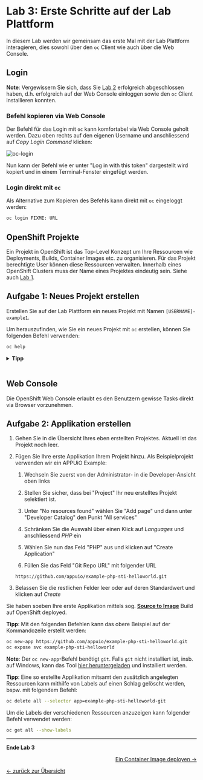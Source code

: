 # Lab 3: Erste Schritte auf der Lab Plattform

In diesem Lab werden wir gemeinsam das erste Mal mit der Lab Plattform interagieren, dies sowohl über den `oc` Client wie auch über die Web Console.


## Login

__Note__:
Vergewissern Sie sich, dass Sie [Lab 2](02_cli.md) erfolgreich abgeschlossen haben, d.h. erfolgreich auf der Web Console einloggen sowie den `oc` Client installieren konnten.

### Befehl kopieren via Web Console

Der Befehl für das Login mit `oc` kann komfortabel via Web Console geholt werden.
Dazu oben rechts auf den eigenen Username und anschliessend auf _Copy Login Command_ klicken:

![oc-login](../images/lab_03_login.png)

Nun kann der Befehl wie er unter "Log in with this token" dargestellt wird kopiert und in einem Terminal-Fenster eingefügt werden.

### Login direkt mit `oc`

Als Alternative zum Kopieren des Befehls kann direkt mit `oc` eingeloggt werden:

```bash
oc login FIXME: URL
```


## OpenShift Projekte

Ein Projekt in OpenShift ist das Top-Level Konzept um Ihre Ressourcen wie Deployments, Builds, Container Images etc. zu organisieren.
Für das Projekt berechtigte User können diese Ressourcen verwalten.
Innerhalb eines OpenShift Clusters muss der Name eines Projektes eindeutig sein.
Siehe auch [Lab 1](01_quicktour.md).


## Aufgabe 1: Neues Projekt erstellen

Erstellen Sie auf der Lab Plattform ein neues Projekt mit Namen `[USERNAME]-example1`.

Um herauszufinden, wie Sie ein neues Projekt mit `oc` erstellen, können Sie folgenden Befehl verwenden:

```bash
oc help
```

<details><summary><b>Tipp</b></summary>oc new-project [USERNAME]-example1</details><br/>


## Web Console

Die OpenShift Web Console erlaubt es den Benutzern gewisse Tasks direkt via Browser vorzunehmen.


## Aufgabe 2: Applikation erstellen

1. Gehen Sie in die Übersicht Ihres eben erstellten Projektes. Aktuell ist das Projekt noch leer.

1. Fügen Sie Ihre erste Applikation Ihrem Projekt hinzu. Als Beispielprojekt verwenden wir ein APPUiO Example:

   1. Wechseln Sie zuerst von der Administrator- in die Developer-Ansicht oben links

   1. Stellen Sie sicher, dass bei "Project" Ihr neu erstelltes Projekt selektiert ist.

   1. Unter "No resources found" wählen Sie "Add page" und dann unter "Developer Catalog" den Punkt "All services"

   1. Schränken Sie die Auswahl über einen Klick auf _Languages_ und anschliessend _PHP_ ein

   1. Wählen Sie nun das Feld "PHP" aus und klicken auf "Create Application"

   1. Füllen Sie das Feld "Git Repo URL" mit folgender URL

   ```
   https://github.com/appuio/example-php-sti-helloworld.git
   ```

1. Belassen Sie die restlichen Felder leer oder auf deren Standardwert und klicken auf _Create_

Sie haben soeben Ihre erste Applikation mittels sog. __[Source to Image](https://docs.openshift.com/container-platform/latest/cicd/builds/build-strategies.html#builds-strategy-s2i-build_build-strategies)__ Build auf OpenShift deployed.

__Tipp__:
Mit den folgenden Befehlen kann das obere Beispiel auf der Kommandozeile erstellt werden:

```bash
oc new-app https://github.com/appuio/example-php-sti-helloworld.git
oc expose svc example-php-sti-helloworld
```

__Note__:
Der `oc new-app`-Befehl benötigt `git`.
Falls `git` nicht installiert ist, insb. auf Windows, kann das Tool [hier heruntergeladen](https://git-scm.com/download/win) und installiert werden.

__Tipp__:
Eine so erstellte Applikation mitsamt den zusätzlich angelegten Ressourcen kann mithilfe von Labels auf einen Schlag gelöscht werden, bspw. mit folgendem Befehl:

```bash
oc delete all --selector app=example-php-sti-helloworld-git
```

Um die Labels der verschiedenen Ressourcen anzuzeigen kann folgender Befehl verwendet werden:

```bash
oc get all --show-labels
```

---

__Ende Lab 3__

<p width="100px" align="right"><a href="04_deploy_dockerimage.md">Ein Container Image deployen →</a></p>

[← zurück zur Übersicht](../README.md)
